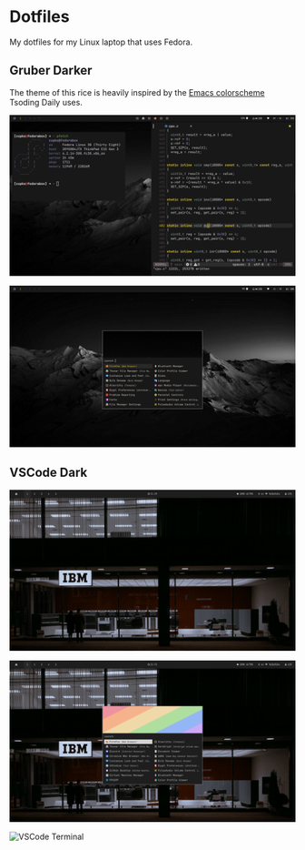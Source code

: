 # Dotfiles

My dotfiles for my Linux laptop that uses Fedora.  

## Gruber Darker


The theme of this rice is heavily inspired by the [Emacs colorscheme](https://github.com/rexim/gruber-darker-theme) Tsoding Daily uses. 

![Gruber Darker Desktop](Pictures/Grubber-Darker.png)

![Gruber Darker Rofi](Pictures/Rofi-Gruber-Darker.png)


## VSCode Dark


![VSCode Theme](Pictures/VSCode-Theme.png)

![VSCode Rofi](Pictures/VSCode-Theme-Rofi.png)

![VSCode Terminal](Pictures/VSCode-Theme-with-terminal.png)
  
